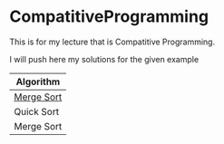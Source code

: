 # CompatitiveProgramming
This is for my lecture that is Compatitive Programming.

I will push here my solutions for the given example

|Algorithm        |
| --------------- |
| [Merge Sort](https://github.com/selmanalpdundar/CompatitiveProgramming/blob/master/Algorithms/MergeSort.cpp)             |
| Quick Sort      |
| Merge Sort      |
